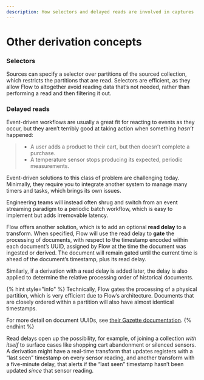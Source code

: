 ```yaml
---
description: How selectors and delayed reads are involved in captures
---
```


# Other derivation concepts

### **Selectors**

Sources can specify a selector over partitions of the sourced collection, which restricts the partitions that are read. Selectors are efficient, as they allow Flow to altogether avoid reading data that’s not needed, rather than performing a read and then filtering it out.

### **Delayed reads**

Event-driven workflows are usually a great fit for reacting to events as they occur, but they aren’t terribly good at taking action when something _hasn’t_ happened:

> * A user adds a product to their cart, but then doesn’t complete a purchase.
> * A temperature sensor stops producing its expected, periodic measurements.

Event-driven solutions to this class of problem are challenging today. Minimally, they require you to integrate another system to manage many timers and tasks, which brings its own issues.

Engineering teams will instead often shrug and switch from an event streaming paradigm to a periodic batch workflow, which is easy to implement but adds irremovable latency.

Flow offers another solution, which is to add an optional **read delay** to a transform. When specified, Flow will use the read delay to **gate** the processing of documents, with respect to the timestamp encoded within each document’s UUID, assigned by Flow at the time the document was ingested or derived. The document will remain gated until the current time is ahead of the document’s timestamp, plus its read delay.

Similarly, if a derivation with a read delay is added later, the delay is also applied to determine the relative processing order of historical documents.

{% hint style="info" %}
Technically, Flow gates the processing of a physical partition, which is very efficient due to Flow’s architecture. Documents that are closely ordered within a partition will also have almost identical timestamps.

For more detail on document UUIDs, see [their Gazette documentation](https://gazette.readthedocs.io/en/latest/architecture-exactly-once.html?#message-uuids).
{% endhint %}

Read delays open up the possibility, for example, of joining a collection _with itself_ to surface cases like shopping cart abandonment or silenced sensors. A derivation might have a real-time transform that updates registers with a “last seen” timestamp on every sensor reading, and another transform with a five-minute delay, that alerts if the “last seen” timestamp hasn’t been updated _since_ that sensor reading.
